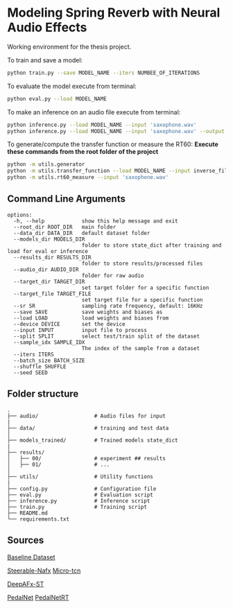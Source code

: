 # Modeling Spring Reverb with Neural Audio Effects

Working environment for the thesis project.

To train and save a model:

```bash
python train.py --save MODEL_NAME --iters NUMBEE_OF_ITERATIONS
```

To evaluate the model execute from terminal:

```bash
python eval.py --load MODEL_NAME 
```

To make an inference on an audio file execute from terminal:

```bash
python inference.py --load MODEL_NAME --input 'saxophone.wav'
python inference.py --load MODEL_NAME --input 'saxophone.wav' --output 'saxophone_out.wav'
```

To generate/compute the transfer function or measure the RT60:
**Execute these commands from the root folder of the project**

```bash
python -m utils.generator 
python -m utils.transfer_function --load MODEL_NAME --input inverse_filter.wav
python -m utils.rt60_measure --input 'saxophone.wav'
```

## Command Line Arguments

```terminal
options:
  -h, --help            show this help message and exit
  --root_dir ROOT_DIR   main folder
  --data_dir DATA_DIR   default dataset folder
  --models_dir MODELS_DIR 
                        folder to store state_dict after training and load for eval or inference
  --results_dir RESULTS_DIR
                        folder to store results/processed files
  --audio_dir AUDIO_DIR
                        folder for raw audio
  --target_dir TARGET_DIR
                        set target folder for a specific function
  --target_file TARGET_FILE
                        set target file for a specific function
  --sr SR               sampling rate frequency, default: 16KHz
  --save SAVE           save weights and biases as
  --load LOAD           load weights and biases from
  --device DEVICE       set the device
  --input INPUT         input file to process
  --split SPLIT         select test/train split of the dataset
  --sample_idx SAMPLE_IDX
                        The index of the sample from a dataset
  --iters ITERS
  --batch_size BATCH_SIZE
  --shuffle SHUFFLE
  --seed SEED
 ```

## Folder structure

```terminal
.
├── audio/                  # Audio files for input
|  
├── data/                   # training and test data
│
├── models_trained/         # Trained models state_dict
|
├── results/
│   ├── 00/                 # experiment ## results
│   ├── 01/                 # ...
│
├── utils/                  # Utility functions
|
├── config.py               # Configuration file
├── eval.py                 # Evaluation script
├── inference.py            # Inference script
├── train.py                # Training script
├── README.md
└── requirements.txt

```

## Sources

[Baseline Dataset](https://zenodo.org/record/3746119)

[Steerable-Nafx](https://github.com/csteinmetz1/steerable-nafx)
[Micro-tcn](https://github.com/csteinmetz1/micro-tcn.git)

[DeepAFx-ST](https://github.com/adobe-research/DeepAFx-ST#style-evaluation)

[PedalNet](https://github.com/teddykoker/pedalnet)
[PedalNetRT](https://github.com/GuitarML/PedalNetRT)
